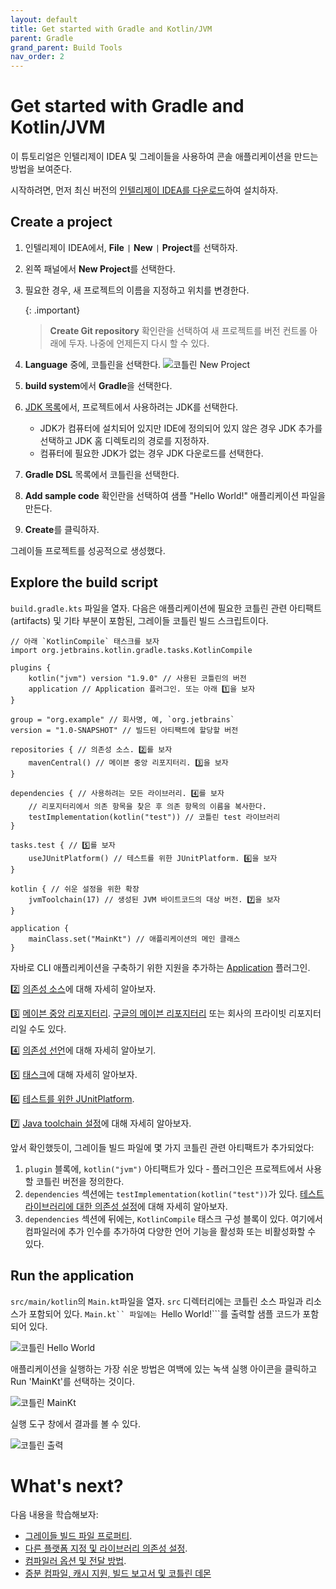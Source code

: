 ```yaml
---
layout: default
title: Get started with Gradle and Kotlin/JVM
parent: Gradle
grand_parent: Build Tools
nav_order: 2
---
```


# Get started with Gradle and Kotlin/JVM

이 튜토리얼은 인텔리제이 IDEA 및 그레이들을 사용하여 콘솔 애플리케이션을 만드는 방법을 보여준다.

시작하려면, 먼저 최신 버전의 [인텔리제이 IDEA를 다운로드](https://www.jetbrains.com/idea/download/?section=mac)하여 설치하자.

## Create a project
1. 인텔리제이 IDEA에서, **File** `|` **New** `|` **Project**를 선택하자.
2. 왼쪽 패널에서 **New Project**를 선택한다.
3. 필요한 경우, 새 프로젝트의 이름을 지정하고 위치를 변경한다.

    {: .important}
    >**Create Git repository** 확인란을 선택하여 새 프로젝트를 버전  컨트롤 아래에 두자. 나중에 언제든지 다시 할 수 있다.
4. **Language** 중에, 코틀린을 선택한다.
![코틀린 New Project](https://kotlinlang.org/docs/images/jvm-new-gradle-project.png)
5. **build system**에서 **Gradle**을 선택한다.
6. [JDK 목록](https://www.oracle.com/java/technologies/downloads/)에서, 프로젝트에서 사용하려는 JDK를 선택한다.
    - JDK가 컴퓨터에 설치되어 있지만 IDE에 정의되어 있지 않은 경우 JDK 추가를 선택하고 JDK 홈 디렉토리의 경로를 지정하자.
    - 컴퓨터에 필요한 JDK가 없는 경우 JDK 다운로드를 선택한다.
7. **Gradle DSL** 목록에서 코틀린을 선택한다.
8. **Add sample code** 확인란을 선택하여 샘플 "Hello World!" 애플리케이션 파일을 만든다.
9. **Create**를 클릭하자.

그레이들 프로젝트를 성공적으로 생성했다.

## Explore the build script
```build.gradle.kts``` 파일을 열자. 다음은 애플리케이션에 필요한 코틀린 관련 아티팩트(artifacts) 및 기타 부분이 포함된, 그레이들 코틀린 빌드 스크립트이다.

```
// 아래 `KotlinCompile` 태스크를 보자
import org.jetbrains.kotlin.gradle.tasks.KotlinCompile

plugins {
    kotlin("jvm") version "1.9.0" // 사용된 코틀린의 버전
    application // Application 플러그인. 또는 아래 1️⃣을 보자
}

group = "org.example" // 회사명, 예, `org.jetbrains`
version = "1.0-SNAPSHOT" // 빌드된 아티팩트에 할당할 버전

repositories { // 의존성 소스. 2️⃣를 보자
    mavenCentral() // 메이븐 중앙 리포지터리. 3️⃣을 보자
}

dependencies { // 사용하려는 모든 라이브러리. 4️⃣를 보자
    // 리포지터리에서 의존 항목을 찾은 후 의존 항목의 이름을 복사한다.
    testImplementation(kotlin("test")) // 코틀린 test 라이브러리
}

tasks.test { // 5️⃣를 보자
    useJUnitPlatform() // 테스트를 위한 JUnitPlatform. 6️⃣을 보자
}

kotlin { // 쉬운 설정을 위한 확장
    jvmToolchain(17) // 생성된 JVM 바이트코드의 대상 버전. 7️⃣을 보자
}

application {
    mainClass.set("MainKt") // 애플리케이션의 메인 클래스
}
```

자바로 CLI 애플리케이션을 구축하기 위한 지원을 추가하는 [Application](https://docs.gradle.org/current/userguide/application_plugin.html) 플러그인.

2️⃣ [의존성 소스](https://docs.gradle.org/current/userguide/declaring_repositories.html)에 대해 자세히 알아보자.

3️⃣ [메이븐 중앙 리포지터리](https://central.sonatype.com/?smo=true). [구글의 메이븐 리포지터리](https://maven.google.com/web/index.html) 또는 회사의 프라이빗 리포지터리일 수도 있다.

4️⃣ [의존성 선언](https://docs.gradle.org/current/userguide/declaring_dependencies.html)에 대해 자세히 알아보기.

5️⃣ [태스크](https://docs.gradle.org/current/dsl/org.gradle.api.Task.html)에 대해 자세히 알아보자.

6️⃣ [테스트를 위한 JUnitPlatform](https://docs.gradle.org/current/javadoc/org/gradle/api/tasks/testing/Test.html#useJUnitPlatform).

7️⃣ [Java toolchain 설정](https://onestone9900.github.io/docs/kotlin/Tools/Build%20Tools/Gradle/3.%20configure_a_gradle_project/#gradle-java-toolchains-support)에 대해 자세히 알아보자.


앞서 확인했듯이, 그레이들 빌드 파일에 몇 가지 코틀린 관련 아티팩트가 추가되었다:

1. ```plugin``` 블록에, ```kotlin("jvm")``` 아티팩트가 있다 - 플러그인은 프로젝트에서 사용할 코틀린 버전을 정의한다.
2. ```dependencies``` 섹션에는 ```testImplementation(kotlin("test"))```가 있다. [테스트 라이브러리에 대한 의존성 설정](https://onestone9900.github.io/docs/kotlin/Tools/Build%20Tools/Gradle/3.%20configure_a_gradle_project/#set-dependencies-on-test-libraries)에 대해 자세히 알아보자.
3. ```dependencies``` 섹션에 뒤에는, ```KotlinCompile``` 태스크 구성 블록이 있다. 여기에서 컴파일러에 추가 인수를 추가하여 다양한 언어 기능을 활성화 또는 비활성화할 수 있다.


## Run the application
 ```src/main/kotlin```의 ```Main.kt```파일을 열자. 
```src``` 디렉터리에는 코틀린 소스 파일과 리소스가 포함되어 있다. ```Main.kt`` 파일에는 ```Hello World!```를 출력할 샘플 코드가 포함되어 있다.

![코틀린 Hello World](https://kotlinlang.org/docs/images/jvm-main-kt-initial-gradle.png)

애플리케이션을 실행하는 가장 쉬운 방법은 여백에 있는 녹색 실행 아이콘을 클릭하고 Run 'MainKt'를 선택하는 것이다.

![코틀린 MainKt](https://kotlinlang.org/docs/images/jvm-run-app-gradle.png)

실행 도구 창에서 결과를 볼 수 있다.

![코틀린 출력](https://kotlinlang.org/docs/images/jvm-output-gradle.png)


# What's next?

다음 내용을 학습해보자:

- [그레이들 빌드 파일 프로퍼티](https://docs.gradle.org/current/dsl/org.gradle.api.Project.html#N14E9A).
- [다른 플랫폼 지정 및 라이브러리 의존성 설정](https://kotlinlang.org/docs/gradle-configure-project.html).
- [컴파일러 옵션 및 전달 방법](https://kotlinlang.org/docs/gradle-compiler-options.html).
- [증분 컴파일, 캐시 지원, 빌드 보고서 및 코틀린 데몬](https://kotlinlang.org/docs/gradle-compilation-and-caches.html)